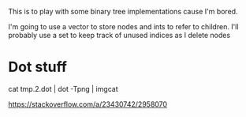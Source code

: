 This is to play with some binary tree implementations cause I'm bored.

I'm going to use a vector to store nodes and ints to refer to children.
I'll probably use a set to keep track of unused indices as I delete nodes

# Dot stuff

cat tmp.2.dot | dot -Tpng | imgcat

https://stackoverflow.com/a/23430742/2958070
